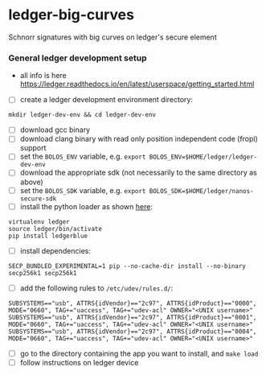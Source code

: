 # ledger-big-curves
Schnorr signatures with big curves on ledger's secure element

### General ledger development setup
- all info is here https://ledger.readthedocs.io/en/latest/userspace/getting_started.html
- [ ] create a ledger development environment directory: 
````
mkdir ledger-dev-env && cd ledger-dev-env
````
- [ ] download gcc binary
- [ ] download clang binary with read only position independent code (fropi) support
- [ ] set the `BOLOS_ENV` variable, e.g. `export BOLOS_ENV=$HOME/ledger/ledger-dev-env`
- [ ] download the appropriate sdk (not necessarily to the same directory as above)
- [ ] set the `BOLOS_SDK` variable, e.g. `export BOLOS_SDK=$HOME/ledger/nanos-secure-sdk`
- [ ] install the python loader as shown [here](https://github.com/LedgerHQ/blue-loader-python):
````
virtualenv ledger 
source ledger/bin/activate
pip install ledgerblue
````
- [ ] install dependencies: 
````
SECP_BUNDLED_EXPERIMENTAL=1 pip --no-cache-dir install --no-binary secp256k1 secp256k1
````
- [ ] add the following rules to `/etc/udev/rules.d/`:
````
SUBSYSTEMS=="usb", ATTRS{idVendor}=="2c97", ATTRS{idProduct}=="0000", MODE="0660", TAG+="uaccess", TAG+="udev-acl" OWNER="<UNIX username>"
SUBSYSTEMS=="usb", ATTRS{idVendor}=="2c97", ATTRS{idProduct}=="0001", MODE="0660", TAG+="uaccess", TAG+="udev-acl" OWNER="<UNIX username>"
SUBSYSTEMS=="usb", ATTRS{idVendor}=="2c97", ATTRS{idProduct}=="0004", MODE="0660", TAG+="uaccess", TAG+="udev-acl" OWNER="<UNIX username>"
````
- [ ] go to the directory containing the app you want to install, and `make load`
- [ ] follow instructions on ledger device
